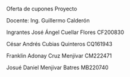 Oferta de cupones Proyecto

Docente: Ing. Guillermo Calderón

Ingrantes José Ángel Cuellar Flores CF200830

César Andrés Cubias Quinteros CQ161943

Franklin Adonay Cruz Menjívar CM222471

Josué Daniel Menjivar Batres MB220740
